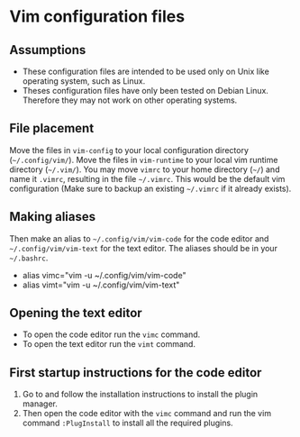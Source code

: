 # Vim configuration files

## Assumptions

 - These configuration files are intended to be used only on Unix like operating system, such as Linux.
 - Theses configuration files have only been tested on Debian Linux. Therefore they may not work on other operating systems.

## File placement

Move the files in `vim-config` to your local configuration directory (`~/.config/vim/`).
Move the files in `vim-runtime` to your local vim runtime directory (`~/.vim/`).
You may move `vimrc` to your home directory (`~/`) and name it `.vimrc`, resulting in the file `~/.vimrc`. This would be the default vim configuration (Make sure to backup an existing `~/.vimrc` if it already exists).

## Making aliases

Then make an alias to `~/.config/vim/vim-code` for the code editor and `~/.config/vim/vim-text` for the text editor. The aliases should be in your `~/.bashrc`.

 - alias vimc="vim -u ~/.config/vim/vim-code"
 - alias vimt="vim -u ~/.config/vim/vim-text"

## Opening the text editor

 - To open the code editor run the `vimc` command.
 - To open the text editor run the `vimt` command.

## First startup instructions for the code editor
 1. Go to [](https://github.com/junegunn/vim-plug) and follow the installation instructions to install the plugin manager.
 2. Then open the code editor with the `vimc` command and run the vim command `:PlugInstall` to install all the required plugins.
